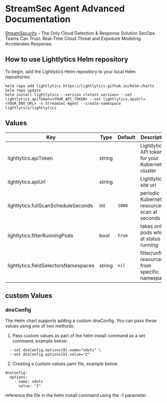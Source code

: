 # StreamSec Agent Advanced Documentation
[StreamSecurity](https://www.stream.security) - The Only Cloud Detection & Response Solution SecOps Teams Can Trust.
Real-Time Cloud Threat and Exposure Modeling Accelerates Response.

## How to use Lightlytics Helm repository
To begin, add the Lightlytics Helm repository to your local Helm repositories:

```
helm repo add lightlytics https://lightlytics.github.io/helm-charts
helm repo update
helm install lightlytics --version <latest version> --set lightlytics.apiToken=<YOUR_API_TOKEN> --set lightlytics.apiUrl=<YOUR_ENV_URL> -n StreamSec-Agent --create-namespace lightlytics/lightlytics
```

## Values

| Key | Type | Default | Description |
|-----|------|---------|-------------|
| lightlytics.apiToken | string |  | Lightlytics API token for your Kubernetes cluster |
| lightlytics.apiUrl | string |  | Lightlytics site url |
| lightlytics.fullScanScheduleSeconds | int | `1800` | periodic Kubernetes resources scan at seconds |
| lightlytics.filterRunningPods | bool | `true` | takes only pods which at status running |
| lightlytics.fieldSelectorsNamespaces | string | `nil` | filter/unfilter resources from specific namespace |

## custom Values
### dnsConfig
The Helm chart supports adding a custom dnsConfig. You can pass these values using one of two methods.
1. Pass custom values as part of the helm install command as a set command, example below:
```
  --set dnsConfig.options[0].name="ndots" \
  --set dnsConfig.options[0].value="2"
```
2. Creating a custom-values.yaml file, example below:
```
dnsConfig:
  options:
    - name: ndots
      value: "2"
```
reference the file in the helm install command using the -f <file name> parameter.
